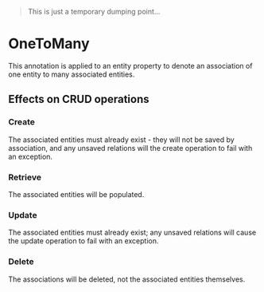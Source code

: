 > This is just a temporary dumping point...


# OneToMany

This annotation is applied to an entity property to denote an association of one entity to many associated entities.

## Effects on CRUD operations

### Create

The associated entities must already exist - they will not be saved by association, and any unsaved relations will
the create operation to fail with an exception.

### Retrieve

The associated entities will be populated.

### Update

The associated entities must already exist; any unsaved relations will cause the update operation to fail with an
exception.

### Delete

The associations will be deleted, not the associated entities themselves.
